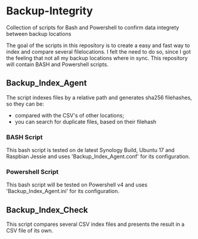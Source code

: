 # Backup-Integrity
Collection of scripts for Bash and Powershell to confirm data integrety between backup locations

The goal of the scripts in this repository is to create a easy and fast way to index and compare several filelocations. I felt the need to do so, since I got the feeling that not all my backup locations where in sync. This repository will contain BASH and Powershell scripts.

## Backup_Index_Agent
The script indexes files by a relative path and generates sha256 filehashes, so they can be:
* compared with the CSV's of other locations;
* you can search for duplicate files, based on their filehash

### BASH Script
This bash script is tested on de latest Synology Build, Ubuntu 17 and Raspbian Jessie and uses 'Backup_Index_Agent.conf' for its configuration.

### Powershell Script
This bash script will be tested on Powershell v4 and uses 'Backup_Index_Agent.ini' for its configuration.


## Backup_Index_Check
This script compares several CSV index files and presents the result in a CSV file of its own.


